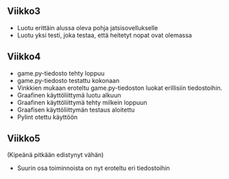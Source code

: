 ## Viikko3 

- Luotu erittäin alussa oleva pohja jatsisovellukselle
- Luotu yksi testi, joka testaa, että heitetyt nopat ovat olemassa 

## Viikko4

- game.py-tiedosto tehty loppuu
- game.py-tiedosto testattu kokonaan
- Vinkkien mukaan eroteltu game.py-tiedoston luokat erillisiin tiedostoihin. 
- Graafinen käyttöliittymä luotu alkuun
- Graafinen käyttöliittymä tehty milkein loppuun
- Graafisen käyttöliittymän testaus aloitettu 
- Pylint otettu käyttöön

## Viikko5
(Kipeänä pitkään edistynyt vähän)

- Suurin osa toiminnoista on nyt eroteltu eri tiedostoihin
